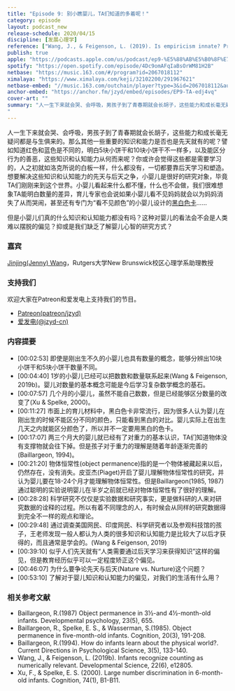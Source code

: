 ```yaml
---
title: "Episode 9: 别小瞧婴儿，TA们知道的多着呢！"
category: episode
layout: podcast_new
release-schedule: 2020/04/15
discipline: [发展心理学]
reference: ["Wang, J., & Feigenson, L. (2019). Is empiricism innate? Preference for nurture over nature in people’s beliefs about the origins of human knowledge. Open Mind, 3, 89-100."]
publish: true
apple: "https://podcasts.apple.com/us/podcast/ep9-%E5%88%AB%E5%B0%8F%E7%9E%A7%E5%A9%B4%E5%84%BF-ta%E4%BB%AC%E7%9F%A5%E9%81%93%E7%9A%84%E5%A4%9A%E7%9D%80%E5%91%A2/id1490374590?i=1000473562463"
spotify: "https://open.spotify.com/episode/4Dc9omAFqIaBsOrWM81H2B"
netbase: "https://music.163.com/#/program?id=2067018112"
ximalaya: "https://www.ximalaya.com/keji/32102200/291967621"
netbase-embed: "//music.163.com/outchain/player?type=3&id=2067018112&auto=0"
anchor-embed: "https://anchor.fm/jzyd/embed/episodes/EP9-TA-edj4vq"
cover-art: ""
summary: "人一生下来就会哭、会呼吸，男孩子到了青春期就会长胡子，这些能力和成长毫无疑问都是与生俱来的。那么其他一些重要的知识和能力是否也是先天就有的呢？譬如知道红色和蓝色是不同的，明白5块小饼干和10块小饼干不一样多，以及能区分行为的善恶，这些知识和认知能力从何而来呢？你或许会觉得这些都是需要学习的，人之初就如洛克所说的白板一样，什么都没有，一切都要靠后天学习和塑造。想要解决这些知识和认知能力的先天与后天之争，小婴儿是很好的研究对象，毕竟TA们刚刚来到这个世界。小婴儿看起来什么都不懂，什么也不会做，我们很难想象TA能明白数量的差异，育儿专家也会说如果小婴儿看不见妈妈就会以为妈妈消失了从而哭闹，甚至还有专门为“看不见颜色”的小婴儿设计的黑白色卡。<br><br>但是小婴儿们真的什么知识和认知能力都没有吗？这种对婴儿的看法会不会是人类难以摆脱的偏见？抑或是我们缺乏了解婴儿心智的研究方式？
"
---
```


人一生下来就会哭、会呼吸，男孩子到了青春期就会长胡子，这些能力和成长毫无疑问都是与生俱来的。那么其他一些重要的知识和能力是否也是先天就有的呢？譬如知道红色和蓝色是不同的，明白5块小饼干和10块小饼干不一样多，以及能区分行为的善恶，这些知识和认知能力从何而来呢？你或许会觉得这些都是需要学习的，人之初就如洛克所说的白板一样，什么都没有，一切都要靠后天学习和塑造。想要解决这些知识和认知能力的先天与后天之争，小婴儿是很好的研究对象，毕竟TA们刚刚来到这个世界。小婴儿看起来什么都不懂，什么也不会做，我们很难想象TA能明白数量的差异，育儿专家也会说如果小婴儿看不见妈妈就会以为妈妈消失了从而哭闹，甚至还有专门为“看不见颜色”的小婴儿设计的[黑白色卡](https://www.usmama.com/wp-content/uploads/2020/01/11-9.jpg)……


但是小婴儿们真的什么知识和认知能力都没有吗？这种对婴儿的看法会不会是人类难以摆脱的偏见？抑或是我们缺乏了解婴儿心智的研究方式？


### 嘉宾

[Jinjing(Jenny) Wang](https://sites.rutgers.edu/jinjing-jenny-wang/)，Rutgers大学New Brunswick校区心理学系助理教授


### 支持我们

欢迎大家在Patreon和爱发电上支持我们的节目。

- [Patreon(patreon/jzyd)](https://www.patreon.com/jzyd)
- [爱发电(@jzyd-cn)](https://afdian.net/@jzyd-cn)

### 内容提要

- [00:02:53] 即使是刚出生不久的小婴儿也具有数量的概念，能够分辨出10块小饼干和5块小饼干数量不同。
- [00:04:40] 1岁的小婴儿已经可以把数数和数量联系起来(Wang & Feigenson, 2019b)。婴儿对数量的基本概念可能是今后学习复杂数学概念的基石。
- [00:07:57] 几个月的小婴儿，虽然不能自己数数，但是已经能够区分数量的改变了(Xu & Spelke, 2000)。
- [00:11:27] 市面上的育儿材料中，黑白色卡非常流行，因为很多人认为婴儿在刚出生的时候不能区分不同的颜色，只能看到黑白的对比。婴儿实际上在出生几天之内就能区分颜色了，所以并不一定要用黑白的色卡。
- [00:17:07] 两三个月大的婴儿就已经有了对重力的基本认识，TA们知道物体没有支撑物就会往下掉。但是孩子对于重力的理解是随着年龄逐渐完善的(Baillargeon, 1994)。
- [00:21:20] 物体恒常性(object permanence)指的是一个物体被藏起来以后，仍然存在，没有消失。皮亚杰(Piaget)开启了婴儿理解物体恒常性的研究，并认为婴儿要在18-24个月才能理解物体恒常性。但是Baillargeon(1985, 1987)通过聪明的实验说明婴儿在半岁之前就已经对物体恒常性有了很好的理解。
- [00:28:28] 科学研究不仅仅是实验数据和研究事实，更是做科研的人来对研究数据的诠释的过程。所以有着不同理念的人，有时候会从同样的研究数据得到完全不一样的观点和理论。
- [00:29:48] 通过调查美国网民、印度网民、科学研究者以及参观科技馆的孩子，王老师发现一般人都认为人类的很多知识和认知能力是比较大了以后才获得的，而且通常是学会的。(Wang & Feigenson, 2019)
- [00:39:10] 似乎人们先天就有“人类需要通过后天学习来获得知识”这样的偏见，但是教育经历似乎可以一定程度矫正这个偏见。
- [00:46:07] 为什么要争论先天与后天(Nature vs. Nurture)这个问题？
- [00:53:10] 了解对于婴儿知识和认知能力的偏见，对我们的生活有什么用？

### 相关参考文献

- Baillargeon, R.(1987) Object permanence in 3½-and 4½-month-old infants. Developmental psychology, 23(5), 655.
- Baillargeon, R., Spelke, E. S., & Wasserman, S.(1985). Object permanence in five-month-old infants. Cognition, 20(3), 191-208.
- Baillargeon, R.(1994). How do infants learn about the physical world?. Current Directions in Psychological Science, 3(5), 133-140.
- Wang, J., & Feigenson, L. (2019b). Infants recognize counting as numerically relevant. Developmental Science, 22(6), e12805.
- Xu, F., & Spelke, E. S. (2000). Large number discrimination in 6-month-old infants. Cognition, 74(1), B1-B11.
